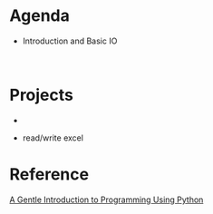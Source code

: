 Agenda
======

-   Introduction and Basic IO

 

Projects
========

-    

-   read/write excel

Reference
=========

[ A Gentle Introduction to Programming Using Python ][1]

[1]: <http://ocw.mit.edu/courses/electrical-engineering-and-computer-science/6-189-a-gentle-introduction-to-programming-using-python-january-iap-2011/assignments/>
